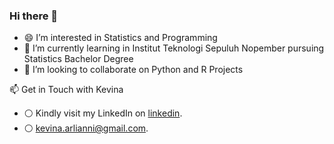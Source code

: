 ### Hi there 👋

- :smile: I’m interested in Statistics and Programming
- 🌱 I’m currently learning in Institut Teknologi Sepuluh Nopember pursuing Statistics Bachelor Degree
- 👯 I’m looking to collaborate on Python and R Projects

📫 Get in Touch with Kevina 
- :white_circle: Kindly visit my LinkedIn on [linkedin](https://www.linkedin.com/in/kevina-windy-arlianni-6581271b4/).
- :white_circle: kevina.arlianni@gmail.com.

